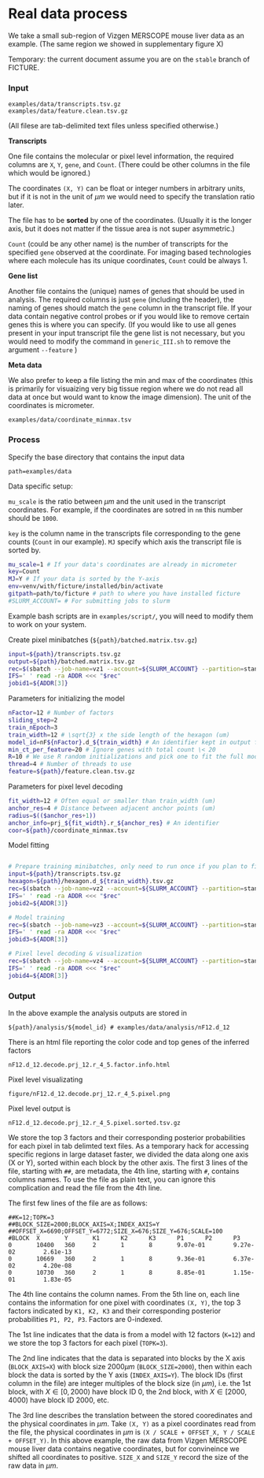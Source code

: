 # Real data process

We take a small sub-region of Vizgen MERSCOPE mouse liver data as an example. (The same region we showed in supplementary figure X)

Temporary: the current document assume you are on the `stable` branch of FICTURE.

### Input

```
examples/data/transcripts.tsv.gz
examples/data/feature.clean.tsv.gz
```
(All filese are tab-delimited text files unless specified otherwise.)

**Transcripts**

One file contains the molecular or pixel level information, the required columns are `X`, `Y`, `gene`, and `Count`. (There could be other columns in the file which would be ignored.)

The coordinates `(X, Y)` can be float or integer numbers in arbitrary units, but if it is not in the unit of $\mu m$ we would need to specify the translation ratio later.

The file has to be **sorted** by one of the coordinates. (Usually it is the longer axis, but it does not matter if the tissue area is not super asymmetric.)

`Count` (could be any other name) is the number of transcripts for the specified `gene` observed at the coordinate. For imaging based technologies where each molecule has its unique coordinates, `Count` could be always 1.

**Gene list**

Another file contains the (unique) names of genes that should be used in analysis. The required columns is just `gene` (including the header), the naming of genes should match the `gene` column in the transcript file. If your data contain negative control probes or if you would like to remove certain genes this is where you can specify. (If you would like to use all genes present in your input transcript file the gene list is not necessary, but you would need to modify the command in `generic_III.sh` to remove the argument `--feature` )

**Meta data**

We also prefer to keep a file listing the min and max of the coordinates (this is primarily for visuaizing very big tissue region where we do not read all data at once but would want to know the image dimension). The unit of the coordinates is micrometer.
```
examples/data/coordinate_minmax.tsv
```


### Process

Specify the base directory that contains the input data
```
path=examples/data
```

Data specific setup:

`mu_scale` is the ratio between $\mu m$ and the unit used in the transcript coordinates. For example, if the coordinates are sotred in `nm` this number should be `1000`.

`key` is the column name in the transcripts file corresponding to the gene counts (`Count` in our example). `MJ` specify which axis the transcript file is sorted by.


```bash
mu_scale=1 # If your data's coordinates are already in micrometer
key=Count
MJ=Y # If your data is sorted by the Y-axis
env=venv/with/ficture/installed/bin/activate
gitpath=path/to/ficture # path to where you have installed ficture
#SLURM_ACCOUNT= # For submitting jobs to slurm
```

Example bash scripts are in `examples/script/`, you will need to modify them to work on your system.

Create pixel minibatches (`${path}/batched.matrix.tsv.gz`)
```bash
input=${path}/transcripts.tsv.gz
output=${path}/batched.matrix.tsv.gz
rec=$(sbatch --job-name=vz1 --account=${SLURM_ACCOUNT} --partition=standard --cpus-per-task=1 examples/script/generic_I.sh input=${input} output=${output} MJ=${MJ} env=${env} gitpath=${gitpath})
IFS=' ' read -ra ADDR <<< "$rec"
jobid1=${ADDR[3]}
```


Parameters for initializing the model
```bash
nFactor=12 # Number of factors
sliding_step=2
train_nEpoch=3
train_width=12 # \sqrt{3} x the side length of the hexagon (um)
model_id=nF${nFactor}.d_${train_width} # An identifier kept in output file names
min_ct_per_feature=20 # Ignore genes with total count \< 20
R=10 # We use R random initializations and pick one to fit the full model
thread=4 # Number of threads to use
feature=${path}/feature.clean.tsv.gz
```

Parameters for pixel level decoding
```bash
fit_width=12 # Often equal or smaller than train_width (um)
anchor_res=4 # Distance between adjacent anchor points (um)
radius=$(($anchor_res+1))
anchor_info=prj_${fit_width}.r_${anchor_res} # An identifier
coor=${path}/coordinate_minmax.tsv
```

Model fitting
```bash

# Prepare training minibatches, only need to run once if you plan to fit multiple models (say with different number of factors)
input=${path}/transcripts.tsv.gz
hexagon=${path}/hexagon.d_${train_width}.tsv.gz
rec=$(sbatch --job-name=vz2 --account=${SLURM_ACCOUNT} --partition=standard --cpus-per-task=1 examples/script/generic_II.sh env=${env} gitpath=${gitpath} key=${key} mu_scale=${mu_scale} major_axis=${MJ} path=${path} input=${input} output=${hexagon} width=${train_width} sliding_step=${sliding_step})
IFS=' ' read -ra ADDR <<< "$rec"
jobid2=${ADDR[3]}

# Model training
rec=$(sbatch --job-name=vz3 --account=${SLURM_ACCOUNT} --partition=standard --cpus-per-task=${thread} --dependency=afterok:${jobid2} examples/script/generic_III.sh env=${env} gitpath=${gitpath} key=${key} mu_scale=${mu_scale} major_axis=${MJ} path=${path} pixel=${input} hexagon=${hexagon} feature=${feature} model_id=${model_id} train_width=${train_width} nFactor=${nFactor} R=${R} train_nEpoch=${train_nEpoch} fit_width=${fit_width} anchor_res=${anchor_res} min_ct_per_feature=${min_ct_per_feature} thread=${thread})
IFS=' ' read -ra ADDR <<< "$rec"
jobid3=${ADDR[3]}

# Pixel level decoding & visualization
rec=$(sbatch --job-name=vz4 --account=${SLURM_ACCOUNT} --partition=standard --cpus-per-task=${thread} --dependency=afterok:${jobid3},${jobid1} examples/script/generic_V.sh env=${env} gitpath=${gitpath} key=${key} mu_scale=${mu_scale} path=${path} model_id=${model_id} anchor_info=${anchor_info} radius=${radius} coor=${coor} thread=${thread})
IFS=' ' read -ra ADDR <<< "$rec"
jobid4=${ADDR[3]}
```

### Output
In the above example the analysis outputs are stored in
```
${path}/analysis/${model_id} # examples/data/analysis/nF12.d_12
```

There is an html file reporting the color code and top genes of the inferred factors
```
nF12.d_12.decode.prj_12.r_4_5.factor.info.html
```

Pixel level visualizating
```
figure/nF12.d_12.decode.prj_12.r_4_5.pixel.png
```

Pixel level output is
```
nF12.d_12.decode.prj_12.r_4_5.pixel.sorted.tsv.gz
```

We store the top 3 factors and their corresponding posterior probabilities for each pixel in tab delimted text files.
As a temporary hack for accessing specific regions in large dataset faster, we divided the data along one axis (X or Y), sorted within each block by the other axis.
The first 3 lines of the file, starting with `##`, are metadata, the 4th line, starting with `#`, contains columns names.
To use the file as plain text, you can ignore this complication and read the file from the 4th line.

The first few lines of the file are as follows:

```
##K=12;TOPK=3
##BLOCK_SIZE=2000;BLOCK_AXIS=X;INDEX_AXIS=Y
##OFFSET_X=6690;OFFSET_Y=6772;SIZE_X=676;SIZE_Y=676;SCALE=100
#BLOCK  X       Y       K1      K2      K3      P1      P2      P3
0       10400   360     2       1       8       9.07e-01        9.27e-02        2.61e-13
0       10669   360     2       1       8       9.36e-01        6.37e-02        4.20e-08
0       10730   360     2       1       8       8.85e-01        1.15e-01        1.83e-05
```

The 4th line contains the column names. From the 5th line on, each line contains the information for one pixel with coordinates `(X, Y)`, the top 3 factors indicated by `K1, K2, K3` and their corresponding posterior probabilities `P1, P2, P3`. Factors are 0-indexed.

The 1st line indicates that the data is from a model with 12 factors (`K=12`) and we store the top 3 factors for each pixel (`TOPK=3`).

The 2nd line indicates that the data is separated into blocks by the X axis (`BLOCK_AXIS=X`) with block size 2000$\mu m$ (`BLOCK_SIZE=2000`), then within each block the data is sorted by the Y axis (`INDEX_AXIS=Y`).
The block IDs (first column in the file) are integer multiples of the block size (in $\mu m$), i.e. the 1st block, with $X \in [0, 2000)$ have block ID 0, the 2nd block, with $X \in [2000, 4000)$ have block ID 2000, etc.


The 3rd line describes the translation between the stored cooredinates and the physical coordinates in $\mu m$.
Take `(X, Y)` as a pixel coordinates read from the file, the physical coordinates in $\mu m$ is `(X / SCALE + OFFSET_X, Y / SCALE + OFFSET_Y)`.
In this above example, the raw data from Vizgen MERSCOPE mouse liver data contains negative coordinates, but for convineince we shifted all coordinates to positive. `SIZE_X` and `SIZE_Y` record the size of the raw data in $\mu m$.
